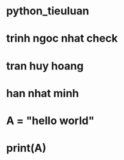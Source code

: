 # python_tieuluan
# trinh ngoc nhat check
# tran huy hoang
# han nhat minh
# A  = "hello world"
# print(A)

